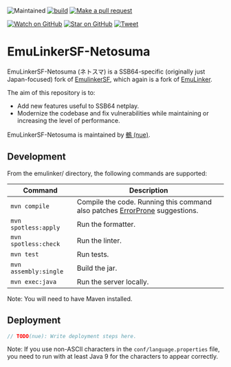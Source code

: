 ![Maintained][maintained-badge]
[![build](https://github.com/hopskipnfall/EmuLinkerSF-Netosuma/actions/workflows/maven.yml/badge.svg)](https://github.com/hopskipnfall/EmuLinkerSF-Netosuma/actions/workflows/maven.yml)
[![Make a pull request][prs-badge]][prs]

[![Watch on GitHub][github-watch-badge]][github-watch]
[![Star on GitHub][github-star-badge]][github-star]
[![Tweet][twitter-badge]][twitter]

# EmuLinkerSF-Netosuma

EmuLinkerSF-Netosuma (ネトスマ) is a SSB64-specific (originally just Japan-focused) fork of [EmulinkerSF](https://github.com/God-Weapon/EmuLinkerSF), which again is a fork of [EmuLinker](https://github.com/monospacesoftware/emulinker).

The aim of this repository is to:

 - Add new features useful to SSB64 netplay.
 - Modernize the codebase and fix vulnerabilities while maintaining or increasing the level of performance.

EmuLinkerSF-Netosuma is maintained by [鵺 (nue)](https://twitter.com/nuenuessb).

## Development

From the emulinker/ directory, the following commands are supported:

| Command               | Description                                                                                             |
| --------------------  | ------------------------------------------------------------------------------------------------------- |
| `mvn compile`         | Compile the code. Running this command also patches [ErrorProne](https://errorprone.info/) suggestions. |
| `mvn spotless:apply`  | Run the formatter.                                                                                      |
| `mvn spotless:check`  | Run the linter.                                                                                         |
| `mvn test`            | Run tests.                                                                                              |
| `mvn assembly:single` | Build the jar.                                                                                          |
| `mvn exec:java`       | Run the server locally.                                                                                 |

Note: You will need to have Maven installed.

## Deployment

```java
// TODO(nue): Write deployment steps here.
```

Note: If you use non-ASCII characters in the `conf/language.properties` file, you need to run with at least Java 9 for the characters to appear correctly.

[prs-badge]: https://img.shields.io/badge/PRs-welcome-brightgreen.svg?style=flat-square
[prs]: http://makeapullrequest.com
[github-watch-badge]: https://img.shields.io/github/watchers/hopskipnfall/EmuLinkerSF-Netosuma.svg?style=social
[github-watch]: https://github.com/hopskipnfall/EmuLinkerSF-Netosuma/watchers
[github-star-badge]: https://img.shields.io/github/stars/hopskipnfall/EmuLinkerSF-Netosuma.svg?style=social
[github-star]: https://github.com/hopskipnfall/EmuLinkerSF-Netosuma/stargazers
[twitter]: https://twitter.com/intent/tweet?text=https://github.com/hopskipnfall/EmuLinkerSF-Netosuma%20%F0%9F%91%8D
[twitter-badge]: https://img.shields.io/twitter/url/https/github.com/hopskipnfall/EmuLinkerSF-Netosuma.svg?style=social
[maintained-badge]: https://img.shields.io/badge/maintained-yes-brightgreen
